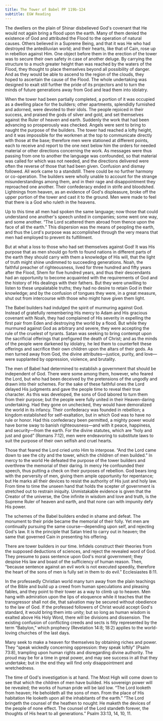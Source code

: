```yaml
---
title: The Tower of Babel PP 119b-124
subtitle: EGW Reading
---
```


The dwellers on the plain of Shinar disbelieved God's covenant that He would not again bring a flood upon the earth. Many of them denied the existence of God and attributed the Flood to the operation of natural causes. Others believed in a Supreme Being, and that it was He who had destroyed the antediluvian world; and their hearts, like that of Cain, rose up in rebellion against Him. One object before them in the erection of the tower was to secure their own safety in case of another deluge. By carrying the structure to a much greater height than was reached by the waters of the Flood, they thought to place themselves beyond all possibility of danger. And as they would be able to ascend to the region of the clouds, they hoped to ascertain the cause of the Flood. The whole undertaking was designed to exalt still further the pride of its projectors and to turn the minds of future generations away from God and lead them into idolatry.

When the tower had been partially completed, a portion of it was occupied as a dwelling place for the builders; other apartments, splendidly furnished and adorned, were devoted to their idols. The people rejoiced in their success, and praised the gods of silver and gold, and set themselves against the Ruler of heaven and earth. Suddenly the work that had been advancing so prosperously was checked. Angels were sent to bring to naught the purpose of the builders. The tower had reached a lofty height, and it was impossible for the workmen at the top to communicate directly with those at the base; therefore men were stationed at different points, each to receive and report to the one next below him the orders for needed material or other directions concerning the work. As messages were thus passing from one to another the language was confounded, so that material was called for which was not needed, and the directions delivered were often the reverse of those that had been given. Confusion and dismay followed. All work came to a standstill. There could be no further harmony or co-operation. The builders were wholly unable to account for the strange misunderstandings among them, and in their rage and disappointment they reproached one another. Their confederacy ended in strife and bloodshed. Lightnings from heaven, as an evidence of God's displeasure, broke off the upper portion of the tower and cast it to the ground. Men were made to feel that there is a God who ruleth in the heavens.

Up to this time all men had spoken the same language; now those that could understand one another's speech united in companies; some went one way, and some another. “The Lord scattered them abroad from thence upon the face of all the earth.” This dispersion was the means of peopling the earth, and thus the Lord's purpose was accomplished through the very means that men had employed to prevent its fulfillment.

But at what a loss to those who had set themselves against God! It was His purpose that as men should go forth to found nations in different parts of the earth they should carry with them a knowledge of His will, that the light of truth might shine undimmed to succeeding generations. Noah, the faithful preacher of righteousness, lived for three hundred and fifty years after the Flood, Shem for five hundred years, and thus their descendants had an opportunity to become acquainted with the requirements of God and the history of His dealings with their fathers. But they were unwilling to listen to these unpalatable truths; they had no desire to retain God in their knowledge; and by the confusion of tongues they were, in a great measure, shut out from intercourse with those who might have given them light.

The Babel builders had indulged the spirit of murmuring against God. Instead of gratefully remembering His mercy to Adam and His gracious covenant with Noah, they had complained of His severity in expelling the first pair from Eden and destroying the world by a flood. But while they murmured against God as arbitrary and severe, they were accepting the rule of the cruelest of tyrants. Satan was seeking to bring contempt upon the sacrificial offerings that prefigured the death of Christ; and as the minds of the people were darkened by idolatry, he led them to counterfeit these offerings and sacrifice their own children upon the altars of their gods. As men turned away from God, the divine attributes—justice, purity, and love—were supplanted by oppression, violence, and brutality.

The men of Babel had determined to establish a government that should be independent of God. There were some among them, however, who feared the Lord, but who had been deceived by the pretensions of the ungodly and drawn into their schemes. For the sake of these faithful ones the Lord delayed His judgments and gave the people time to reveal their true character. As this was developed, the sons of God labored to turn them from their purpose; but the people were fully united in their Heaven-daring undertaking. Had they gone on unchecked, they would have demoralized the world in its infancy. Their confederacy was founded in rebellion; a kingdom established for self-exaltation, but in which God was to have no rule or honor. Had this confederacy been permitted, a mighty power would have borne sway to banish righteousness—and with it peace, happiness, and security—from the earth. For the divine statutes, which are “holy and just and good” (Romans 7:12), men were endeavoring to substitute laws to suit the purpose of their own selfish and cruel hearts.

Those that feared the Lord cried unto Him to interpose. “And the Lord came down to see the city and the tower, which the children of men builded.” In mercy to the world He defeated the purpose of the tower builders and overthrew the memorial of their daring. In mercy He confounded their speech, thus putting a check on their purposes of rebellion. God bears long with the perversity of men, giving them ample opportunity for repentance; but He marks all their devices to resist the authority of His just and holy law. From time to time the unseen hand that holds the scepter of government is stretched out to restrain iniquity. Unmistakable evidence is given that the Creator of the universe, the One infinite in wisdom and love and truth, is the Supreme Ruler of heaven and earth, and that none can with impunity defy His power.

The schemes of the Babel builders ended in shame and defeat. The monument to their pride became the memorial of their folly. Yet men are continually pursuing the same course—depending upon self, and rejecting God's law. It is the principle that Satan tried to carry out in heaven; the same that governed Cain in presenting his offering.

There are tower builders in our time. Infidels construct their theories from the supposed deductions of sciences, and reject the revealed word of God. They presume to pass sentence upon God's moral government; they despise His law and boast of the sufficiency of human reason. Then, “because sentence against an evil work is not executed speedily, therefore the heart of the sons of men is fully set in them to do evil.” Ecclesiastes 8:11.

In the professedly Christian world many turn away from the plain teachings of the Bible and build up a creed from human speculations and pleasing fables, and they point to their tower as a way to climb up to heaven. Men hang with admiration upon the lips of eloquence while it teaches that the transgressor shall not die, that salvation may be secured without obedience to the law of God. If the professed followers of Christ would accept God's standard, it would bring them into unity; but so long as human wisdom is exalted above His Holy Word, there will be divisions and dissension. The existing confusion of conflicting creeds and sects is fitly represented by the term “Babylon,” which prophecy (Revelation 14:8; 18:2) applies to the world-loving churches of the last days.

Many seek to make a heaven for themselves by obtaining riches and power. They “speak wickedly concerning oppression: they speak loftily” (Psalm 73:8), trampling upon human rights and disregarding divine authority. The proud may be for a time in great power, and may see success in all that they undertake; but in the end they will find only disappointment and wretchedness.

The time of God's investigation is at hand. The Most High will come down to see that which the children of men have builded. His sovereign power will be revealed; the works of human pride will be laid low. “The Lord looketh from heaven; He beholdeth all the sons of men. From the place of His habitation He looketh upon all the inhabitants of the earth.” “The Lord bringeth the counsel of the heathen to nought: He maketh the devices of the people of none effect. The counsel of the Lord standeth forever, the thoughts of His heart to all generations.” Psalm 33:13, 14, 10, 11.